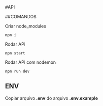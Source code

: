 #API

##COMANDOS

Criar node_modules
```
npm i
```
Rodar API
```
npm start
```

Rodar API com nodemon
```
npm run dev
```

## ENV
Copiar arquivo **.env** do arquivo **.env.example**
```